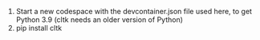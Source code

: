 1. Start a new codespace with the devcontainer.json file used here, to get Python 3.9 (cltk needs an older version of Python)
2. pip install cltk
